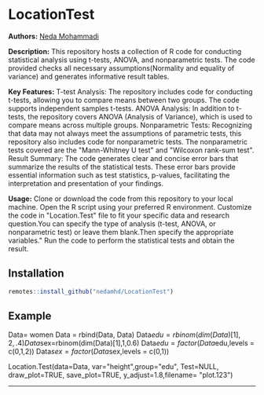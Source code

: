 # LocationTest
**Authors:** [Neda Mohammadi](https://nedamohammadi.ir/)

**Description:**
This repository hosts a collection of R code for conducting statistical analysis using t-tests, ANOVA, and nonparametric tests. The code provided checks all necessary assumptions(Normality and equality of variance) and generates informative result tables.

**Key Features:**
T-test Analysis: The repository includes code for conducting t-tests, allowing you to compare means between two groups. The code supports independent samples t-tests. ANOVA Analysis: In addition to t-tests, the repository covers ANOVA (Analysis of Variance), which is used to compare means across multiple groups. Nonparametric Tests: Recognizing that data may not always meet the assumptions of parametric tests, this repository also includes code for nonparametric tests. The nonparametric tests covered are the "Mann-Whitney U test" and "Wilcoxon rank-sum test". Result Summary: The code generates clear and concise error bars that summarize the results of the statistical tests. These error bars provide essential information such as test statistics, p-values, facilitating the interpretation and presentation of your findings.

**Usage:**
Clone or download the code from this repository to your local machine. Open the R script using your preferred R environment. Customize the code in "Location.Test" file to fit your specific data and research question.You can specify the type of analysis (t-test, ANOVA, or nonparametric test) or leave them blank.Then specify the appropriate variables." Run the code to perform the statistical tests and obtain the result.

## Installation
``` r
remotes::install_github("nedamhd/LocationTest")
``` 
## Example

Data= women
Data = rbind(Data, Data)
Data$edu = rbinom(dim(Data)[1], 2, .4)
Data$sex=rbinom(dim(Data)[1],1,0.6)
Data$edu = factor(Data$edu,levels = c(0,1,2))
Data$sex = factor(Data$sex,levels = c(0,1))

Location.Test(data=Data, var="height",group="edu", Test=NULL, draw_plot=TRUE, save_plot=TRUE, y_adjust=1.8,filename= "plot.123")


-----
